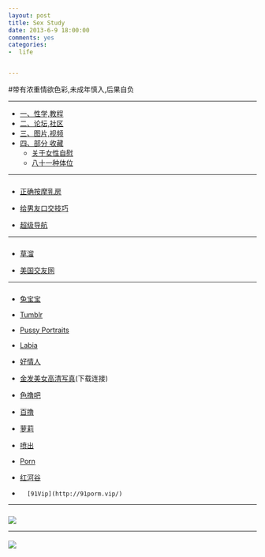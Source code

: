 ```yaml
---
layout: post
title: Sex Study 
date: 2013-6-9 18:00:00
comments: yes
categories:
-  life


---
```


#带有浓重情欲色彩,未成年慎入,后果自负

*****

*	[一、性学,教程](#yi)
*	[二、论坛,社区](#er)
*	[三、图片,视频](#san)
*	[四、部分 收藏](#si)
	*	[关于女性自慰](#ziwei)	
	*	[八十一种体位](#tiwei)

*****

<h3 id="yi"></h3>

*	 [正确按摩乳房](http://mp.weixin.qq.com/s?__biz=MjMyMzYyNzg2MA==&mid=204455332&idx=1&sn=c9f881e29a7a49f6313cb669ad239408#rd)

*	[给男友口交技巧](http://www.zhihu.com/question/22583617/answer/30804376)

*	[超级导航](http://www.scl123.com/)

*****

<h3 id="er"></h3>

*	[草溜](http://t66y.com/)

*	 [美国交友网](http://www.hookupcloud.com/)


*****

<h3 id="san"></h3>

*	 [兔宝宝](http://rabbitqueen.net/)

*	 [Tumblr](https://www.tumblr.com/)

*	 [Pussy Portraits](http://pussyportraits.tumblr.com/)

*	[Labia](http://irarou.tumblr.com)

*	[好情人](http://www.haoqingren.info/)

*	[金发美女高清写真](http://u.flzj.net/simple/down/203)(下载连接)

*	[色撸吧](http://xiao01.com/)

*	[百撸](http://www.bailu.xxx/)

*	[萝莉](http://bt.orzx.im/list.php?BoardID=2&ItemID=17) 

*	[喷出](https://www.tnaflix.com/hardcore-porn/love-to-squirt-1/video367954)

*	[Porn](http://www.porn.com/)

*	[红河谷](http://www.myhhg.com/) 

*       [91Vip](http://91porm.vip/)

<!-- 其实也是   010203.-->


<!-- ◆◆◆91porn论坛1级 3级 4级.奶妈.幸福家园.69乐园黄金御花王朝.CL.东宫.红河谷.第一会所.***.欢乐夫妻.xing8.等账号 -->
<!-- Q1439065766 -->


*****

<h3 id="si"></h3>

<h4 id="ziwei"></h4>

![](http://ww1.sinaimg.cn/mw690/ae1f5766gw1eo6q7y9pqnj20fa3xce5y.jpg)

*****

<h4 id = "tiwei"></h4>

![](http://ww4.sinaimg.cn/mw690/ae1f5766gw1eo6q7r0wd3j20k06901de.jpg)

